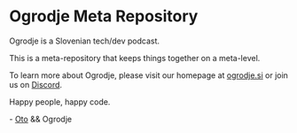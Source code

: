 # Ogrodje Meta Repository

Ogrodje is a Slovenian tech/dev podcast.

This is a meta-repository that keeps things together on a meta-level.

To learn more about Ogrodje, please visit our homepage at [ogrodje.si](https://ogrodje.si) or join us on [Discord](https://discord.com/invite/TtpR2DSxNC).

Happy people, happy code.

\- [Oto](https://github.com/ogrodje) && Ogrodje
